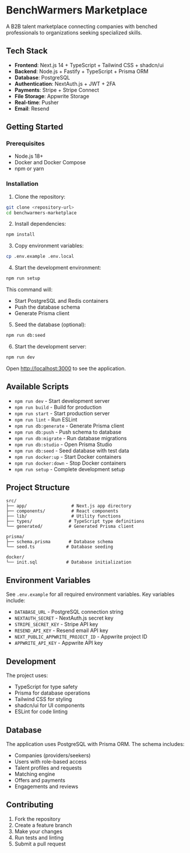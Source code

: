 # BenchWarmers Marketplace

A B2B talent marketplace connecting companies with benched professionals to organizations seeking specialized skills.

## Tech Stack

- **Frontend**: Next.js 14 + TypeScript + Tailwind CSS + shadcn/ui
- **Backend**: Node.js + Fastify + TypeScript + Prisma ORM
- **Database**: PostgreSQL
- **Authentication**: NextAuth.js + JWT + 2FA
- **Payments**: Stripe + Stripe Connect
- **File Storage**: Appwrite Storage
- **Real-time**: Pusher
- **Email**: Resend

## Getting Started

### Prerequisites

- Node.js 18+ 
- Docker and Docker Compose
- npm or yarn

### Installation

1. Clone the repository:
```bash
git clone <repository-url>
cd benchwarmers-marketplace
```

2. Install dependencies:
```bash
npm install
```

3. Copy environment variables:
```bash
cp .env.example .env.local
```

4. Start the development environment:
```bash
npm run setup
```

This command will:
- Start PostgreSQL and Redis containers
- Push the database schema
- Generate Prisma client

5. Seed the database (optional):
```bash
npm run db:seed
```

6. Start the development server:
```bash
npm run dev
```

Open [http://localhost:3000](http://localhost:3000) to see the application.

## Available Scripts

- `npm run dev` - Start development server
- `npm run build` - Build for production
- `npm run start` - Start production server
- `npm run lint` - Run ESLint
- `npm run db:generate` - Generate Prisma client
- `npm run db:push` - Push schema to database
- `npm run db:migrate` - Run database migrations
- `npm run db:studio` - Open Prisma Studio
- `npm run db:seed` - Seed database with test data
- `npm run docker:up` - Start Docker containers
- `npm run docker:down` - Stop Docker containers
- `npm run setup` - Complete development setup

## Project Structure

```
src/
├── app/                 # Next.js app directory
├── components/          # React components
├── lib/                 # Utility functions
├── types/              # TypeScript type definitions
└── generated/          # Generated Prisma client

prisma/
├── schema.prisma       # Database schema
└── seed.ts            # Database seeding

docker/
└── init.sql           # Database initialization
```

## Environment Variables

See `.env.example` for all required environment variables. Key variables include:

- `DATABASE_URL` - PostgreSQL connection string
- `NEXTAUTH_SECRET` - NextAuth.js secret key
- `STRIPE_SECRET_KEY` - Stripe API key
- `RESEND_API_KEY` - Resend email API key
- `NEXT_PUBLIC_APPWRITE_PROJECT_ID` - Appwrite project ID
- `APPWRITE_API_KEY` - Appwrite API key

## Development

The project uses:
- TypeScript for type safety
- Prisma for database operations
- Tailwind CSS for styling
- shadcn/ui for UI components
- ESLint for code linting

## Database

The application uses PostgreSQL with Prisma ORM. The schema includes:
- Companies (providers/seekers)
- Users with role-based access
- Talent profiles and requests
- Matching engine
- Offers and payments
- Engagements and reviews

## Contributing

1. Fork the repository
2. Create a feature branch
3. Make your changes
4. Run tests and linting
5. Submit a pull request
